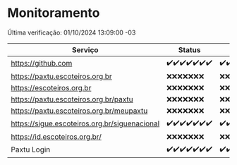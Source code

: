 # Monitoramento

Última verificação: 01/10/2024 13:09:00 -03

|Serviço|Status|Últimas 24h|
|---|---|---|
|https://github.com|<span title="2024-09-24: OK=23">✔️</span><span title="2024-09-25: OK=23">✔️</span><span title="2024-09-26: OK=23">✔️</span><span title="2024-09-27: OK=23">✔️</span><span title="2024-09-28: OK=23">✔️</span><span title="2024-09-29: OK=23">✔️</span><span title="2024-09-30: OK=15">✔️</span>|<span title="30/09/2024 13:09:00 -03 : 200">✔️</span><span title="30/09/2024 14:07:00 -03 : 200">✔️</span><span title="30/09/2024 15:10:00 -03 : 200">✔️</span><span title="30/09/2024 16:05:00 -03 : 200">✔️</span><span title="30/09/2024 17:08:00 -03 : 200">✔️</span><span title="30/09/2024 18:07:00 -03 : 200">✔️</span><span title="30/09/2024 19:08:00 -03 : 200">✔️</span><span title="30/09/2024 20:08:00 -03 : 200">✔️</span><span title="30/09/2024 21:43:00 -03 : 200">✔️</span><span title="30/09/2024 23:19:00 -03 : 200">✔️</span><span title="01/10/2024 00:23:00 -03 : 200">✔️</span><span title="01/10/2024 01:10:00 -03 : 200">✔️</span><span title="01/10/2024 02:08:00 -03 : 200">✔️</span><span title="01/10/2024 03:12:00 -03 : 200">✔️</span><span title="01/10/2024 04:08:00 -03 : 200">✔️</span><span title="01/10/2024 05:12:00 -03 : 200">✔️</span><span title="01/10/2024 06:09:00 -03 : 200">✔️</span><span title="01/10/2024 07:09:00 -03 : 200">✔️</span><span title="01/10/2024 08:07:00 -03 : 200">✔️</span><span title="01/10/2024 09:15:00 -03 : 200">✔️</span><span title="01/10/2024 10:18:00 -03 : 200">✔️</span><span title="01/10/2024 11:08:00 -03 : 200">✔️</span><span title="01/10/2024 12:08:00 -03 : 200">✔️</span><span title="01/10/2024 13:09:00 -03 : 200">✔️</span>|
|https://paxtu.escoteiros.org.br|<span title="2024-09-24: Falhas=23">❌</span><span title="2024-09-25: Falhas=23">❌</span><span title="2024-09-26: Falhas=23">❌</span><span title="2024-09-27: Falhas=23">❌</span><span title="2024-09-28: Falhas=23">❌</span><span title="2024-09-29: Falhas=23">❌</span><span title="2024-09-30: Falhas=15">❌</span>|<span title="30/09/2024 13:09:00 -03 : 403">❌</span><span title="30/09/2024 14:07:00 -03 : 403">❌</span><span title="30/09/2024 15:10:00 -03 : 403">❌</span><span title="30/09/2024 16:05:00 -03 : 403">❌</span><span title="30/09/2024 17:08:00 -03 : 403">❌</span><span title="30/09/2024 18:07:00 -03 : 403">❌</span><span title="30/09/2024 19:08:00 -03 : 403">❌</span><span title="30/09/2024 20:08:00 -03 : 403">❌</span><span title="30/09/2024 21:43:00 -03 : 403">❌</span><span title="30/09/2024 23:19:00 -03 : 403">❌</span><span title="01/10/2024 00:23:00 -03 : 403">❌</span><span title="01/10/2024 01:10:00 -03 : 403">❌</span><span title="01/10/2024 02:08:00 -03 : 403">❌</span><span title="01/10/2024 03:12:00 -03 : 403">❌</span><span title="01/10/2024 04:08:00 -03 : 403">❌</span><span title="01/10/2024 05:12:00 -03 : 403">❌</span><span title="01/10/2024 06:09:00 -03 : 403">❌</span><span title="01/10/2024 07:09:00 -03 : 403">❌</span><span title="01/10/2024 08:07:00 -03 : 403">❌</span><span title="01/10/2024 09:15:00 -03 : 403">❌</span><span title="01/10/2024 10:18:00 -03 : 403">❌</span><span title="01/10/2024 11:08:00 -03 : 403">❌</span><span title="01/10/2024 12:08:00 -03 : 403">❌</span><span title="01/10/2024 13:09:00 -03 : 403">❌</span>|
|https://escoteiros.org.br|<span title="2024-09-24: Falhas=23">❌</span><span title="2024-09-25: Falhas=23">❌</span><span title="2024-09-26: Falhas=23">❌</span><span title="2024-09-27: Falhas=23">❌</span><span title="2024-09-28: Falhas=23">❌</span><span title="2024-09-29: Falhas=23">❌</span><span title="2024-09-30: Falhas=15">❌</span>|<span title="30/09/2024 13:09:00 -03 : 403">❌</span><span title="30/09/2024 14:07:00 -03 : 403">❌</span><span title="30/09/2024 15:10:00 -03 : 403">❌</span><span title="30/09/2024 16:05:00 -03 : 403">❌</span><span title="30/09/2024 17:08:00 -03 : 403">❌</span><span title="30/09/2024 18:07:00 -03 : 403">❌</span><span title="30/09/2024 19:08:00 -03 : 403">❌</span><span title="30/09/2024 20:08:00 -03 : 403">❌</span><span title="30/09/2024 21:43:00 -03 : 403">❌</span><span title="30/09/2024 23:19:00 -03 : 403">❌</span><span title="01/10/2024 00:23:00 -03 : 403">❌</span><span title="01/10/2024 01:10:00 -03 : 403">❌</span><span title="01/10/2024 02:08:00 -03 : 403">❌</span><span title="01/10/2024 03:12:00 -03 : 403">❌</span><span title="01/10/2024 04:08:00 -03 : 403">❌</span><span title="01/10/2024 05:12:00 -03 : 403">❌</span><span title="01/10/2024 06:09:00 -03 : 403">❌</span><span title="01/10/2024 07:09:00 -03 : 403">❌</span><span title="01/10/2024 08:07:00 -03 : 403">❌</span><span title="01/10/2024 09:15:00 -03 : 403">❌</span><span title="01/10/2024 10:18:00 -03 : 403">❌</span><span title="01/10/2024 11:08:00 -03 : 403">❌</span><span title="01/10/2024 12:08:00 -03 : 403">❌</span><span title="01/10/2024 13:09:00 -03 : 403">❌</span>|
|https://paxtu.escoteiros.org.br/paxtu|<span title="2024-09-24: Falhas=23">❌</span><span title="2024-09-25: Falhas=23">❌</span><span title="2024-09-26: Falhas=23">❌</span><span title="2024-09-27: Falhas=23">❌</span><span title="2024-09-28: Falhas=23">❌</span><span title="2024-09-29: Falhas=23">❌</span><span title="2024-09-30: Falhas=15">❌</span>|<span title="30/09/2024 13:09:00 -03 : 403">❌</span><span title="30/09/2024 14:07:00 -03 : 403">❌</span><span title="30/09/2024 15:10:00 -03 : 403">❌</span><span title="30/09/2024 16:05:00 -03 : 403">❌</span><span title="30/09/2024 17:08:00 -03 : 403">❌</span><span title="30/09/2024 18:07:00 -03 : 403">❌</span><span title="30/09/2024 19:08:00 -03 : 403">❌</span><span title="30/09/2024 20:08:00 -03 : 403">❌</span><span title="30/09/2024 21:43:00 -03 : 403">❌</span><span title="30/09/2024 23:19:00 -03 : 403">❌</span><span title="01/10/2024 00:23:00 -03 : 403">❌</span><span title="01/10/2024 01:10:00 -03 : 403">❌</span><span title="01/10/2024 02:08:00 -03 : 403">❌</span><span title="01/10/2024 03:12:00 -03 : 403">❌</span><span title="01/10/2024 04:08:00 -03 : 403">❌</span><span title="01/10/2024 05:12:00 -03 : 403">❌</span><span title="01/10/2024 06:09:00 -03 : 403">❌</span><span title="01/10/2024 07:09:00 -03 : 403">❌</span><span title="01/10/2024 08:07:00 -03 : 403">❌</span><span title="01/10/2024 09:15:00 -03 : 403">❌</span><span title="01/10/2024 10:18:00 -03 : 403">❌</span><span title="01/10/2024 11:08:00 -03 : 403">❌</span><span title="01/10/2024 12:08:00 -03 : 403">❌</span><span title="01/10/2024 13:09:00 -03 : 403">❌</span>|
|https://paxtu.escoteiros.org.br/meupaxtu|<span title="2024-09-24: Falhas=23">❌</span><span title="2024-09-25: Falhas=23">❌</span><span title="2024-09-26: Falhas=23">❌</span><span title="2024-09-27: Falhas=23">❌</span><span title="2024-09-28: Falhas=23">❌</span><span title="2024-09-29: Falhas=23">❌</span><span title="2024-09-30: Falhas=15">❌</span>|<span title="30/09/2024 13:09:00 -03 : 403">❌</span><span title="30/09/2024 14:07:00 -03 : 403">❌</span><span title="30/09/2024 15:10:00 -03 : 403">❌</span><span title="30/09/2024 16:05:00 -03 : 403">❌</span><span title="30/09/2024 17:08:00 -03 : 403">❌</span><span title="30/09/2024 18:07:00 -03 : 403">❌</span><span title="30/09/2024 19:08:00 -03 : 403">❌</span><span title="30/09/2024 20:08:00 -03 : 403">❌</span><span title="30/09/2024 21:43:00 -03 : 403">❌</span><span title="30/09/2024 23:19:00 -03 : 403">❌</span><span title="01/10/2024 00:23:00 -03 : 403">❌</span><span title="01/10/2024 01:10:00 -03 : 403">❌</span><span title="01/10/2024 02:08:00 -03 : 403">❌</span><span title="01/10/2024 03:12:00 -03 : 403">❌</span><span title="01/10/2024 04:08:00 -03 : 403">❌</span><span title="01/10/2024 05:12:00 -03 : 403">❌</span><span title="01/10/2024 06:09:00 -03 : 403">❌</span><span title="01/10/2024 07:09:00 -03 : 403">❌</span><span title="01/10/2024 08:07:00 -03 : 403">❌</span><span title="01/10/2024 09:15:00 -03 : 403">❌</span><span title="01/10/2024 10:18:00 -03 : 403">❌</span><span title="01/10/2024 11:08:00 -03 : 403">❌</span><span title="01/10/2024 12:08:00 -03 : 403">❌</span><span title="01/10/2024 13:09:00 -03 : 403">❌</span>|
|https://sigue.escoteiros.org.br/siguenacional|<span title="2024-09-24: OK=23">✔️</span><span title="2024-09-25: OK=23">✔️</span><span title="2024-09-26: OK=23">✔️</span><span title="2024-09-27: OK=23">✔️</span><span title="2024-09-28: OK=23">✔️</span><span title="2024-09-29: OK=23">✔️</span><span title="2024-09-30: OK=15">✔️</span>|<span title="30/09/2024 13:09:00 -03 : 200">✔️</span><span title="30/09/2024 14:07:00 -03 : 200">✔️</span><span title="30/09/2024 15:10:00 -03 : 200">✔️</span><span title="30/09/2024 16:05:00 -03 : 200">✔️</span><span title="30/09/2024 17:08:00 -03 : 200">✔️</span><span title="30/09/2024 18:07:00 -03 : 200">✔️</span><span title="30/09/2024 19:08:00 -03 : 200">✔️</span><span title="30/09/2024 20:08:00 -03 : 200">✔️</span><span title="30/09/2024 21:43:00 -03 : 200">✔️</span><span title="30/09/2024 23:19:00 -03 : 200">✔️</span><span title="01/10/2024 00:23:00 -03 : 200">✔️</span><span title="01/10/2024 01:10:00 -03 : 200">✔️</span><span title="01/10/2024 02:08:00 -03 : 200">✔️</span><span title="01/10/2024 03:12:00 -03 : 200">✔️</span><span title="01/10/2024 04:08:00 -03 : 200">✔️</span><span title="01/10/2024 05:12:00 -03 : 200">✔️</span><span title="01/10/2024 06:09:00 -03 : 200">✔️</span><span title="01/10/2024 07:09:00 -03 : 200">✔️</span><span title="01/10/2024 08:07:00 -03 : 200">✔️</span><span title="01/10/2024 09:15:00 -03 : 200">✔️</span><span title="01/10/2024 10:18:00 -03 : 200">✔️</span><span title="01/10/2024 11:08:00 -03 : 200">✔️</span><span title="01/10/2024 12:08:00 -03 : 200">✔️</span><span title="01/10/2024 13:09:00 -03 : 200">✔️</span>|
|https://id.escoteiros.org.br/|<span title="2024-09-24: Falhas=23">❌</span><span title="2024-09-25: Falhas=23">❌</span><span title="2024-09-26: Falhas=23">❌</span><span title="2024-09-27: Falhas=23">❌</span><span title="2024-09-28: Falhas=23">❌</span><span title="2024-09-29: Falhas=23">❌</span><span title="2024-09-30: Falhas=15">❌</span>|<span title="30/09/2024 13:09:00 -03 : 403">❌</span><span title="30/09/2024 14:07:00 -03 : 403">❌</span><span title="30/09/2024 15:10:00 -03 : 403">❌</span><span title="30/09/2024 16:05:00 -03 : 403">❌</span><span title="30/09/2024 17:08:00 -03 : 403">❌</span><span title="30/09/2024 18:07:00 -03 : 403">❌</span><span title="30/09/2024 19:08:00 -03 : 403">❌</span><span title="30/09/2024 20:08:00 -03 : 403">❌</span><span title="30/09/2024 21:43:00 -03 : 403">❌</span><span title="30/09/2024 23:19:00 -03 : 403">❌</span><span title="01/10/2024 00:23:00 -03 : 403">❌</span><span title="01/10/2024 01:10:00 -03 : 403">❌</span><span title="01/10/2024 02:08:00 -03 : 403">❌</span><span title="01/10/2024 03:12:00 -03 : 403">❌</span><span title="01/10/2024 04:08:00 -03 : 403">❌</span><span title="01/10/2024 05:12:00 -03 : 403">❌</span><span title="01/10/2024 06:09:00 -03 : 403">❌</span><span title="01/10/2024 07:09:00 -03 : 403">❌</span><span title="01/10/2024 08:07:00 -03 : 403">❌</span><span title="01/10/2024 09:15:00 -03 : 403">❌</span><span title="01/10/2024 10:18:00 -03 : 403">❌</span><span title="01/10/2024 11:08:00 -03 : 403">❌</span><span title="01/10/2024 12:08:00 -03 : 403">❌</span><span title="01/10/2024 13:09:00 -03 : 403">❌</span>|
|Paxtu Login|<span title="2024-09-24: OK=23">✔️</span><span title="2024-09-25: OK=23">✔️</span><span title="2024-09-26: OK=23">✔️</span><span title="2024-09-27: OK=23">✔️</span><span title="2024-09-28: OK=23">✔️</span><span title="2024-09-29: OK=23">✔️</span><span title="2024-09-30: OK=15">✔️</span>|<span title="30/09/2024 13:09:00 -03 : 200">✔️</span><span title="30/09/2024 14:07:00 -03 : 200">✔️</span><span title="30/09/2024 15:10:00 -03 : 200">✔️</span><span title="30/09/2024 16:05:00 -03 : 200">✔️</span><span title="30/09/2024 17:09:00 -03 : 200">✔️</span><span title="30/09/2024 18:07:00 -03 : 200">✔️</span><span title="30/09/2024 19:08:00 -03 : 200">✔️</span><span title="30/09/2024 20:08:00 -03 : 200">✔️</span><span title="30/09/2024 21:43:00 -03 : 200">✔️</span><span title="30/09/2024 23:19:00 -03 : 200">✔️</span><span title="01/10/2024 00:23:00 -03 : 200">✔️</span><span title="01/10/2024 01:10:00 -03 : 200">✔️</span><span title="01/10/2024 02:08:00 -03 : 200">✔️</span><span title="01/10/2024 03:12:00 -03 : 200">✔️</span><span title="01/10/2024 04:08:00 -03 : 200">✔️</span><span title="01/10/2024 05:12:00 -03 : 200">✔️</span><span title="01/10/2024 06:09:00 -03 : 200">✔️</span><span title="01/10/2024 07:09:00 -03 : 200">✔️</span><span title="01/10/2024 08:07:00 -03 : 200">✔️</span><span title="01/10/2024 09:15:00 -03 : 200">✔️</span><span title="01/10/2024 10:18:00 -03 : 200">✔️</span><span title="01/10/2024 11:08:00 -03 : 200">✔️</span><span title="01/10/2024 12:08:00 -03 : 200">✔️</span><span title="01/10/2024 13:09:00 -03 : 200">✔️</span>|
